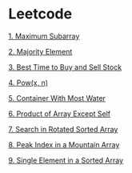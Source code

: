 # Leetcode

 [1. Maximum Subarray](https://github.com/ashishpdeshpande/Leetcode/tree/main/cpp%20/Maximum%20Subarray%20)
 
 [2. Majority Element](https://github.com/ashishpdeshpande/Leetcode/tree/main/cpp%20/Majority%20Element%20)

 [3. Best Time to Buy and Sell Stock](https://github.com/ashishpdeshpande/Leetcode/tree/main/cpp%20/Best%20Time%20to%20Buy%20and%20Sell%20Stock%20)

 [4. Pow(x, n)](https://github.com/ashishpdeshpande/Leetcode/tree/main/cpp%20/Pow(x%20%2C%20n)%20)

[5. Container With Most Water](https://github.com/ashishpdeshpande/Leetcode/tree/main/cpp%20/Container%20With%20Most%20Water%20)

[6. Product of Array Except Self](https://github.com/ashishpdeshpande/Leetcode/tree/main/cpp%20/Product%20of%20Array%20Except%20Self%20)

[7. Search in Rotated Sorted Array](https://github.com/ashishpdeshpande/Leetcode/tree/main/cpp%20/Search%20in%20Rotated%20Sorted%20Array%20)

[8. Peak Index in a Mountain Array](https://github.com/ashishpdeshpande/Leetcode/tree/main/cpp%20/Peak%20Index%20in%20a%20Mountain%20Array%20)

[9. Single Element in a Sorted Array]()
